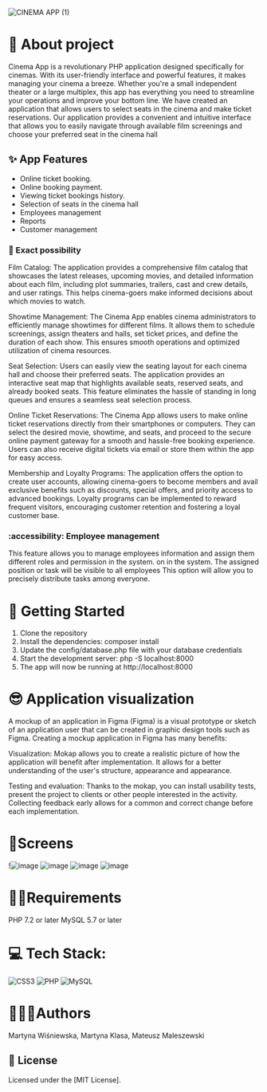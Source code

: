 
![CINEMA APP (1)](https://github.com/XxmartxX10/Bliecik/assets/100945749/f9253bc8-6118-496c-a86b-ea044fd9f760)


# 🎦 About project 
Cinema App is a revolutionary PHP application designed specifically for cinemas. With its user-friendly interface and powerful features, it makes managing your cinema a breeze. Whether you're a small independent theater or a large multiplex, this app has everything you need to streamline your operations and improve your bottom line. We have created an application that allows users to select seats in the cinema and make ticket reservations. Our application provides a convenient and intuitive interface that allows you to easily navigate through available film screenings and choose your preferred seat in the cinema hall


## :sparkles: App Features

- Online ticket booking.
- Online booking payment.
- Viewing ticket bookings history.
- Selection of seats in the cinema hall
- Employees management
- Reports
- Customer management
### 🙂 Exact possibility
Film Catalog: The application provides a comprehensive film catalog that showcases the latest releases, upcoming movies, and detailed information about each film, including plot summaries, trailers, cast and crew details, and user ratings. This helps cinema-goers make informed decisions about which movies to watch.

Showtime Management: The Cinema App enables cinema administrators to efficiently manage showtimes for different films. It allows them to schedule screenings, assign theaters and halls, set ticket prices, and define the duration of each show. This ensures smooth operations and optimized utilization of cinema resources.

Seat Selection: Users can easily view the seating layout for each cinema hall and choose their preferred seats. The application provides an interactive seat map that highlights available seats, reserved seats, and already booked seats. This feature eliminates the hassle of standing in long queues and ensures a seamless seat selection process.

Online Ticket Reservations: The Cinema App allows users to make online ticket reservations directly from their smartphones or computers. They can select the desired movie, showtime, and seats, and proceed to the secure online payment gateway for a smooth and hassle-free booking experience. Users can also receive digital tickets via email or store them within the app for easy access.

Membership and Loyalty Programs: The application offers the option to create user accounts, allowing cinema-goers to become members and avail exclusive benefits such as discounts, special offers, and priority access to advanced bookings. Loyalty programs can be implemented to reward frequent visitors, encouraging customer retention and fostering a loyal customer base.

###  :accessibility: Employee management
This feature allows you to manage employees information and assign them different roles and permission in the system.
on in the system. The assigned position or task will be visible to all employees
This option will allow you to precisely distribute tasks among everyone.


# 🥇 Getting Started
1. Clone the repository
2. Install the dependencies: composer install
3. Update the config/database.php file with your database credentials
4. Start the development server: php -S localhost:8000
5. The app will now be running at http://localhost:8000
# 😎 Application visualization
A mockup of an application in Figma (Figma) is a visual prototype or sketch of an application user that can be created in graphic design tools such as Figma. Creating a mockup application in Figma has many benefits:

Visualization: Mokap allows you to create a realistic picture of how the application will benefit after implementation. It allows for a better understanding of the user's structure, appearance and appearance.

Testing and evaluation: Thanks to the mokap, you can install usability tests, present the project to clients or other people interested in the activity. Collecting feedback early allows for a common and correct change before each implementation.


# 📱Screens
!![image](https://github.com/XxmartxX10/Bliecik/assets/100945749/239c4197-ed62-4ed6-a1b5-b4244e1ff668)
![image](https://github.com/XxmartxX10/Bliecik/assets/100945749/60dd65b6-1fbc-4a7f-b646-0698a2f2293d)
![image](https://github.com/XxmartxX10/Bliecik/assets/100945749/4e2ceaf4-997f-4e3e-8466-70f821d6f81a)
![image](https://github.com/XxmartxX10/Bliecik/assets/100945749/e6113551-62a3-40ea-9edf-ff459c0cca07)


# 🧑‍💻Requirements
PHP 7.2 or later MySQL 5.7 or later

# 💻 Tech Stack:
![CSS3](https://img.shields.io/badge/css3-%231572B6.svg?style=for-the-badge&logo=css3&logoColor=white) ![PHP](https://img.shields.io/badge/php-%23777BB4.svg?style=for-the-badge&logo=php&logoColor=white) ![MySQL](https://img.shields.io/badge/mysql-%2300f.svg?style=for-the-badge&logo=mysql&logoColor=white)

# 🧑‍🤝‍🧑Authors
Martyna Wiśniewska, Martyna Klasa, Mateusz Maleszewski 

## 📝 License

Licensed under the [MIT License].



